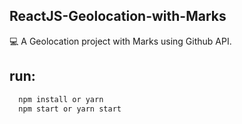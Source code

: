 ## ReactJS-Geolocation-with-Marks

:computer: A Geolocation project with Marks using Github API.

## run:

```js
  npm install or yarn
  npm start or yarn start
```
